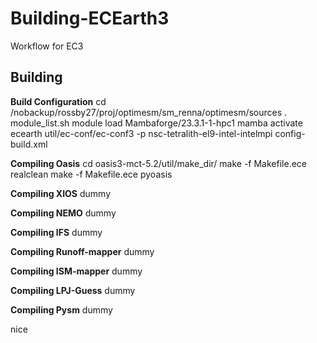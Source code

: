 # Building-ECEarth3

Workflow for EC3

## Building

**Build Configuration**
cd /nobackup/rossby27/proj/optimesm/sm_renna/optimesm/sources
    . module_list.sh 
    module load Mambaforge/23.3.1-1-hpc1 
    mamba activate ecearth
    util/ec-conf/ec-conf3 -p nsc-tetralith-el9-intel-intelmpi config-build.xml

**Compiling Oasis**
    cd oasis3-mct-5.2/util/make_dir/
    make -f Makefile.ece realclean
    make -f Makefile.ece pyoasis

**Compiling XIOS**
    dummy

**Compiling NEMO**
    dummy

**Compiling IFS**
    dummy

**Compiling Runoff-mapper**
    dummy

**Compiling ISM-mapper**
    dummy

**Compiling LPJ-Guess**
    dummy

**Compiling Pysm**
    dummy
    
nice
